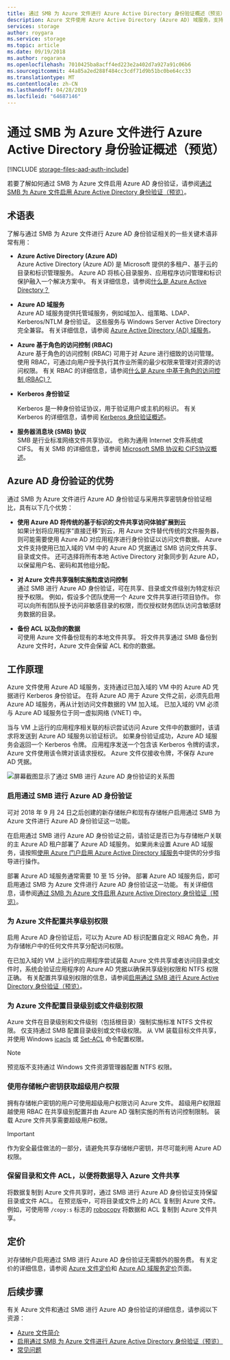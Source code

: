 ```yaml
---
title: 通过 SMB 为 Azure 文件进行 Azure Active Directory 身份验证概述（预览）- Azure 存储
description: Azure 文件使用 Azure Active Directory (Azure AD) 域服务，支持通过 SMB（服务器消息块）实现的基于标识的身份验证（预览）。 然后，已加入域的 Windows 虚拟机 (VM) 可使用 Azure AD 凭据访问 Azure 文件共享。
services: storage
author: roygara
ms.service: storage
ms.topic: article
ms.date: 09/19/2018
ms.author: rogarana
ms.openlocfilehash: 7010425ba8acff4ed223e2a402d7a927a91c06b6
ms.sourcegitcommit: 44a85a2ed288f484cc3cdf71d9b51bc0be64cc33
ms.translationtype: MT
ms.contentlocale: zh-CN
ms.lasthandoff: 04/28/2019
ms.locfileid: "64687146"
---
```

# <a name="overview-of-azure-active-directory-authentication-over-smb-for-azure-files-preview"></a>通过 SMB 为 Azure 文件进行 Azure Active Directory 身份验证概述（预览）
[!INCLUDE [storage-files-aad-auth-include](../../../includes/storage-files-aad-auth-include.md)]

若要了解如何通过 SMB 为 Azure 文件启用 Azure AD 身份验证，请参阅[通过 SMB 为 Azure 文件启用 Azure Active Directory 身份验证（预览）](storage-files-active-directory-enable.md)。

## <a name="glossary"></a>术语表 
了解与通过 SMB 为 Azure 文件进行 Azure AD 身份验证相关的一些关键术语非常有用：

-   **Azure Active Directory (Azure AD)**  
    Azure Active Directory (Azure AD) 是 Microsoft 提供的多租户、基于云的目录和标识管理服务。 Azure AD 将核心目录服务、应用程序访问管理和标识保护融入一个解决方案中。 有关详细信息，请参阅[什么是 Azure Active Directory？](../../active-directory/fundamentals/active-directory-whatis.md)

-   **Azure AD 域服务**  
    Azure AD 域服务提供托管域服务，例如域加入、组策略、LDAP、Kerberos/NTLM 身份验证。 这些服务与 Windows Server Active Directory 完全兼容。 有关详细信息，请参阅 [Azure Active Directory (AD) 域服务](../../active-directory-domain-services/active-directory-ds-overview.md)。

-   **Azure 基于角色的访问控制 (RBAC)**  
    Azure 基于角色的访问控制 (RBAC) 可用于对 Azure 进行细致的访问管理。 使用 RBAC，可通过向用户授予执行其作业所需的最少权限来管理对资源的访问权限。 有关 RBAC 的详细信息，请参阅[什么是 Azure 中基于角色的访问控制 (RBAC)？](../../role-based-access-control/overview.md)

-   **Kerberos 身份验证**

    Kerberos 是一种身份验证协议，用于验证用户或主机的标识。 有关 Kerberos 的详细信息，请参阅 [Kerberos 身份验证概述](https://docs.microsoft.com/windows-server/security/kerberos/kerberos-authentication-overview)。

-  **服务器消息块 (SMB) 协议**  
    SMB 是行业标准网络文件共享协议。 也称为通用 Internet 文件系统或 CIFS。 有关 SMB 的详细信息，请参阅 [Microsoft SMB 协议和 CIFS协议概述](https://docs.microsoft.com/windows/desktop/FileIO/microsoft-smb-protocol-and-cifs-protocol-overview)。

## <a name="advantages-of-azure-ad-authentication"></a>Azure AD 身份验证的优势
通过 SMB 为 Azure 文件进行 Azure AD 身份验证与采用共享密钥身份验证相比，具有以下几个优势：

-   **使用 Azure AD 将传统的基于标识的文件共享访问体验扩展到云**  
    如果计划将应用程序“直接迁移”到云，用 Azure 文件替代传统的文件服务器，则可能需要使用 Azure AD 对应用程序进行身份验证以访问文件数据。 Azure 文件支持使用已加入域的 VM 中的 Azure AD 凭据通过 SMB 访问文件共享、目录或文件。 还可选择将所有本地 Active Directory 对象同步到 Azure AD，以保留用户名、密码和其他组分配。

-   **对 Azure 文件共享强制实施粒度访问控制**  
    通过 SMB 进行 Azure AD 身份验证，可在共享、目录或文件级别为特定标识授予权限。 例如，假设多个团队使用一个 Azure 文件共享进行项目协作。 你可以向所有团队授予访问非敏感目录的权限，而仅授权财务团队访问含敏感财务数据的目录。 

-   **备份 ACL 以及你的数据**  
    可使用 Azure 文件备份现有的本地文件共享。 将文件共享通过 SMB 备份到 Azure 文件时，Azure 文件会保留 ACL 和你的数据。

## <a name="how-it-works"></a>工作原理
Azure 文件使用 Azure AD 域服务，支持通过已加入域的 VM 中的 Azure AD 凭据进行 Kerberos 身份验证。 在将 Azure AD 用于 Azure 文件之前，必须先启用 Azure AD 域服务，再从计划访问文件数据的 VM 加入域。 已加入域的 VM 必须与 Azure AD 域服务位于同一虚拟网络 (VNET) 中。 

当与 VM 上运行的应用程序相关联的标识尝试访问 Azure 文件中的数据时，该请求将发送到 Azure AD 域服务以验证标识。 如果身份验证成功，Azure AD 域服务会返回一个 Kerberos 令牌。 应用程序发送一个包含该 Kerberos 令牌的请求，Azure 文件使用该令牌对该请求授权​​。 Azure 文件仅接收令牌，不保存 Azure AD 凭据。

![屏幕截图显示了通过 SMB 进行 Azure AD 身份验证的关系图](media/storage-files-active-directory-overview/azure-active-directory-over-smb-for-files-overview.png)

### <a name="enable-azure-ad-authentication-over-smb"></a>启用通过 SMB 进行 Azure AD 身份验证
可对 2018 年 9 月 24 日之后创建的新存储帐户和现有存储帐户启用通过 SMB 为 Azure 文件进行 Azure AD 身份验证这一功能。 

在启用通过 SMB 进行 Azure AD 身份验证之前，请验证是否已为与存储帐户关联的主 Azure AD 租户部署了 Azure AD 域服务。 如果尚未设置 Azure AD 域服务，请按照[使用 Azure 门户启用 Azure Active Directory 域服务](../../active-directory-domain-services/active-directory-ds-getting-started.md)中提供的分步指导进行操作。

部署 Azure AD 域服务通常需要 10 至 15 分钟。 部署 Azure AD 域服务后，即可启用通过 SMB 为 Azure 文件进行 Azure AD 身份验证这一功能。 有关详细信息，请参阅[通过 SMB 为 Azure 文件启用 Azure Active Directory 身份验证（预览）](storage-files-active-directory-enable.md)。 

### <a name="configure-share-level-permissions-for-azure-files"></a>为 Azure 文件配置共享级别权限
启用 Azure AD 身份验证后，可以为 Azure AD 标识配置自定义 RBAC 角色，并为存储帐户中的任何文件共享分配访问权限。

在已加入域的 VM 上运行的应用程序尝试装载 Azure 文件共享或者访问目录或文件时，系统会验证应用程序的 Azure AD 凭据以确保共享级别权限和 NTFS 权限正确。 有关配置共享级别权限的信息，请参阅[启用通过 SMB 进行 Azure Active Directory 身份验证（预览）](storage-files-active-directory-enable.md)。

### <a name="configure-directory--or-file-level-permissions-for-azure-files"></a>为 Azure 文件配置目录级别或文件级别权限 
Azure 文件在目录级别和文件级别（包括根目录）强制实施标准 NTFS 文件权限。 仅支持通过 SMB 配置目录级别或文件级权限。 从 VM 装载目标文件共享，并使用 Windows [icacls](https://docs.microsoft.com/windows-server/administration/windows-commands/icacls) 或 [Set-ACL](https://docs.microsoft.com/powershell/module/microsoft.powershell.security/get-acl) 命令配置权限。 

> [!NOTE]
> 预览版不支持通过 Windows 文件资源管理器配置 NTFS 权限。

### <a name="use-the-storage-account-key-for-superuser-permissions"></a>使用存储帐户密钥获取超级用户权限 
拥有存储帐户密钥的用户可使用超级用户权限访问 Azure 文件。 超级用户权限超越使用 RBAC 在共享级别配置并由 Azure AD 强制实施的所有访问控制限制。 装载 Azure 文件共享需要超级用户权限。 

> [!IMPORTANT]
> 作为安全最佳做法的一部分，请避免共享存储帐户密钥，并尽可能利用 Azure AD 权限。

### <a name="preserve-directory-and-file-acls-for-data-import-to-azure-file-shares"></a>保留目录和文件 ACL，以便将数据导入 Azure 文件共享
将数据复制到 Azure 文件共享时，通过 SMB 进行 Azure AD 身份验证支持保留目录或文件 ACL。 在预览版中，可将目录或文件上的 ACL 复制到 Azure 文件。 例如，可使用带 `/copy:s` 标志的 [robocopy](https://docs.microsoft.com/windows-server/administration/windows-commands/robocopy) 将数据和 ACL 复制到 Azure 文件共享。

## <a name="pricing"></a>定价
对存储帐户启用通过 SMB 进行 Azure AD 身份验证无需额外的服务费。 有关定价的详细信息，请参阅 [Azure 文件定价](https://azure.microsoft.com/pricing/details/storage/files/)和 [Azure AD 域服务定价](https://azure.microsoft.com/pricing/details/active-directory-ds/)页面。

## <a name="next-steps"></a>后续步骤
有关 Azure 文件和通过 SMB 进行 Azure AD 身份验证的详细信息，请参阅以下资源：

- [Azure 文件简介](storage-files-introduction.md)
- [启用通过 SMB 为 Azure 文件进行 Azure Active Directory 身份验证（预览）](storage-files-active-directory-enable.md)
- [常见问题](storage-files-faq.md)